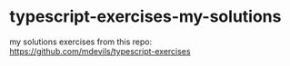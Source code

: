 # typescript-exercises-my-solutions
my solutions exercises from this repo: https://github.com/mdevils/typescript-exercises